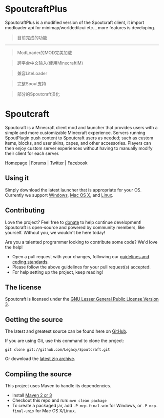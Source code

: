 SpoutcraftPlus
==========
SpoutcraftPlus is a modified version of the Spoutcraft client, it import modloader api for minimap/worldeditcui etc.., more features is developing.

> 目前完成的功能
-----------------

> ModLoader的MOD完美加载

> 跨平台中文输入(使用MinecraftIM)

> 兼容LiteLoader

> 完整Spout支持

> 部分的Spoutcraft汉化



Spoutcraft
==========
Spoutcraft is a Minecraft client mod and launcher that provides users with a simple and more customizable Minecraft experience. Servers running SpoutPlugin push content to Spoutcraft users as needed; such as custom items, blocks, and user skins, capes, and other accessories. Players can then enjoy custom server experiences without having to manually modify their client for each server.

[Homepage] | [Forums] | [Twitter] | [Facebook]

## Using it
Simply download the latest launcher that is appropriate for your OS. Currently we support [Windows](http://get.spout.org/exe), [Mac OS X](http://get.spout.org/jar), and [Linux](http://get.spout.org/jar).

## Contributing
Love the project? Feel free to [donate] to help continue development! Spoutcraft is open-source and powered by community members, like yourself. Without you, we wouldn't be here today!

Are you a talented programmer looking to contribute some code? We'd love the help!
* Open a pull request with your changes, following our [guidelines and coding standards](http://spout.in/prguide).
* Please follow the above guidelines for your pull request(s) accepted.
* For help setting up the project, keep reading!

## The license
Spoutcraft is licensed under the [GNU Lesser General Public License Version 3][License].

## Getting the source
The latest and greatest source can be found here on [GitHub][Source].

If you are using Git, use this command to clone the project:

    git clone git://github.com/Legacy/Spoutcraft.git

Or download the [latest zip archive][Source Download].

## Compiling the source
This project uses Maven to handle its dependencies.

* Install [Maven 2 or 3](http://maven.apache.org/download.html)  
* Checkout this repo and run: `mvn clean package`
* To create a packaged jar, add `-P mcp-final-win` for Windows, or `-P mcp-final-unix` for Mac OS X/Linux.

[Homepage]: http://www.spoutcraft.org
[Forums]: http://forums.spout.org
[License]: http://www.gnu.org/licenses/lgpl.html
[Source]: https://github.com/Legacy/Spoutcraft
[Source Download]: https://github.com/Legacy/Spoutcraft/archive/master.zip
[Issues]: https://spoutdev.atlassian.net/browse/LEGACY
[Twitter]: http://spout.in/twitter
[Facebook]: http://spout.in/facebook
[Donate]: http://spout.in/donate
